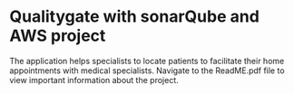 # Qualitygate with sonarQube and AWS project
The application helps specialists to locate patients to facilitate their home appointments with medical specialists.
Navigate to the ReadME.pdf file to view important information about the project.

